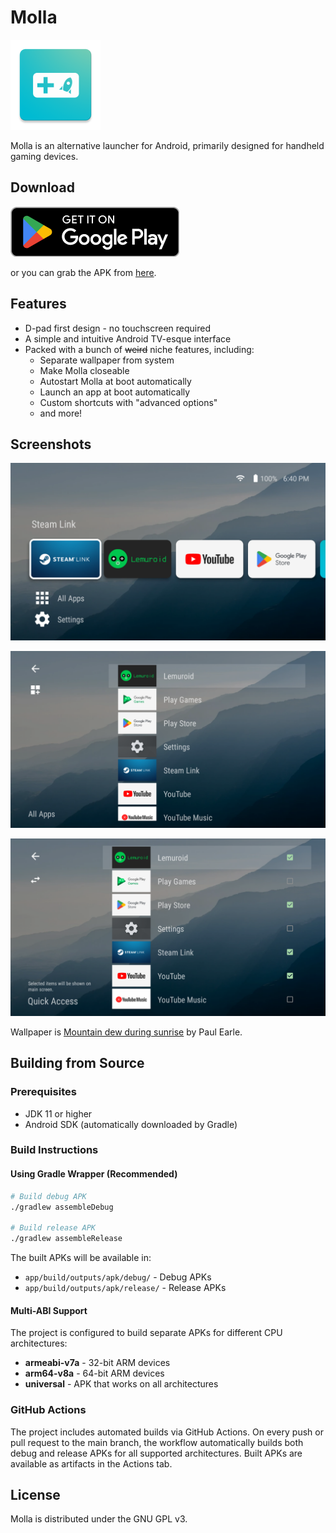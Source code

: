 # Molla

![Icon](icon.png)

Molla is an alternative launcher for Android, primarily designed for handheld gaming devices.

## Download

[<img src="images/googleplay.png">](https://play.google.com/store/apps/details?id=com.sinu.molla)

or you can grab the APK from [here](https://github.com/sinusinu/Molla/releases/latest).

## Features

- D-pad first design - no touchscreen required
- A simple and intuitive Android TV-esque interface
- Packed with a bunch of ~~weird~~ niche features, including:
  - Separate wallpaper from system
  - Make Molla closeable
  - Autostart Molla at boot automatically
  - Launch an app at boot automatically
  - Custom shortcuts with "advanced options"
  - and more!

## Screenshots

![Main Screen with Quick Access](images/1.png)

![All Apps](images/2.png)

![Editing Quick Access](images/3.png)

Wallpaper is [Mountain dew during sunrise](https://unsplash.com/photos/mountain-dew-during-sunrise-xJ2tjuUHD9M) by Paul Earle.

## Building from Source

### Prerequisites
- JDK 11 or higher
- Android SDK (automatically downloaded by Gradle)

### Build Instructions

#### Using Gradle Wrapper (Recommended)
```bash
# Build debug APK
./gradlew assembleDebug

# Build release APK
./gradlew assembleRelease
```

The built APKs will be available in:
- `app/build/outputs/apk/debug/` - Debug APKs
- `app/build/outputs/apk/release/` - Release APKs

#### Multi-ABI Support
The project is configured to build separate APKs for different CPU architectures:
- **armeabi-v7a** - 32-bit ARM devices
- **arm64-v8a** - 64-bit ARM devices
- **universal** - APK that works on all architectures

### GitHub Actions
The project includes automated builds via GitHub Actions. On every push or pull request to the main branch, the workflow automatically builds both debug and release APKs for all supported architectures. Built APKs are available as artifacts in the Actions tab.

## License

Molla is distributed under the GNU GPL v3.
